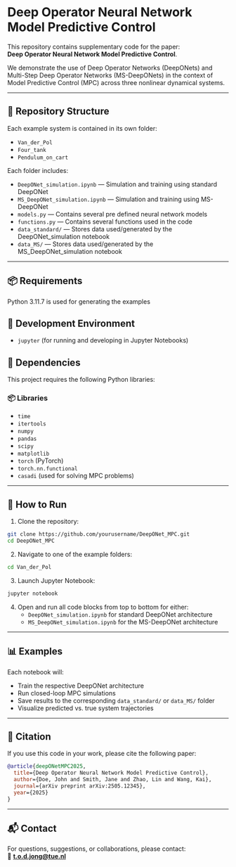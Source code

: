 # Deep Operator Neural Network Model Predictive Control

This repository contains supplementary code for the paper:  
**Deep Operator Neural Network Model Predictive Control**.

We demonstrate the use of Deep Operator Networks (DeepONets) and Multi-Step Deep Operator Networks (MS-DeepONets) in the context of Model Predictive Control (MPC) across three nonlinear dynamical systems.

---

## 📁 Repository Structure

Each example system is contained in its own folder:

- `Van_der_Pol`
- `Four_tank`
- `Pendulum_on_cart`

Each folder includes:

- `DeepONet_simulation.ipynb` — Simulation and training using standard DeepONet  
- `MS_DeepONet_simulation.ipynb` — Simulation and training using MS-DeepONet
- `models.py` — Contains several pre defined neural network models
- `functions.py` — Contains several functions used in the code
- `data_standard/` — Stores data used/generated by the DeepONet_simulation notebook  
- `data_MS/` — Stores data used/generated by the MS_DeepONet_simulation notebook

---

## 📦 Requirements

Python 3.11.7 is used for generating the examples 

## 📓 Development Environment
- `jupyter` (for running and developing in Jupyter Notebooks)

## 🧰 Dependencies

This project requires the following Python libraries:

### 📦 Libraries
- `time`
- `itertools`
- `numpy`
- `pandas`
- `scipy`
- `matplotlib`
- `torch` (PyTorch)
- `torch.nn.functional`
- `casadi` (used for solving MPC problems)

---

## 🚀 How to Run

1. Clone the repository:

```bash
git clone https://github.com/yourusername/DeepONet_MPC.git
cd DeepONet_MPC
```

2. Navigate to one of the example folders:

```bash
cd Van_der_Pol
```

3. Launch Jupyter Notebook:

```bash
jupyter notebook
```

4. Open and run all code blocks from top to bottom for either:
   - `DeepONet_simulation.ipynb` for standard DeepONet architecture  
   - `MS_DeepONet_simulation.ipynb` for the MS-DeepONet architecture  

---

## 📊 Examples

Each notebook will:

- Train the respective DeepONet architecture  
- Run closed-loop MPC simulations 
- Save results to the corresponding `data_standard/` or `data_MS/` folder  
- Visualize predicted vs. true system trajectories  

---

## 📄 Citation

If you use this code in your work, please cite the following paper:

```bibtex
@article{deepONetMPC2025,
  title={Deep Operator Neural Network Model Predictive Control},
  author={Doe, John and Smith, Jane and Zhao, Lin and Wang, Kai},
  journal={arXiv preprint arXiv:2505.12345},
  year={2025}
}
```

---

## 📬 Contact

For questions, suggestions, or collaborations, please contact:  
📧 **t.o.d.jong@tue.nl**


